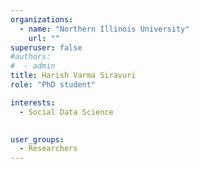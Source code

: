 ```yaml
---
organizations:
  - name: "Northern Illinois University"
    url: ""
superuser: false
#authors:
#  - admin
title: Harish Varma Siravuri
role: "PhD student"

interests:
  - Social Data Science
  

user_groups:
  - Researchers
---
```

